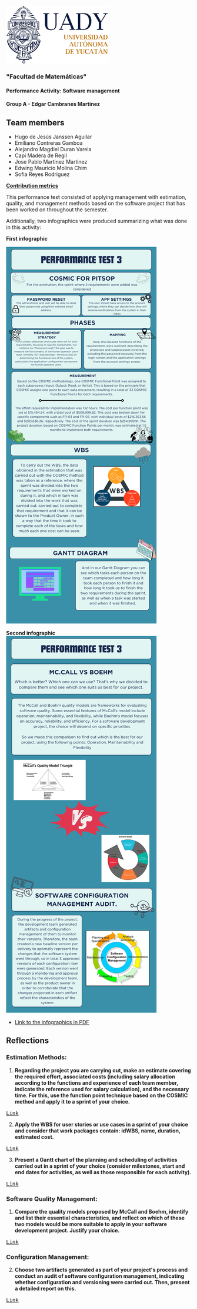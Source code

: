 ![Logo UADY](https://github.com/hjanssena/FIS-Proyecto/blob/efe13d9febb6078c260aff66990ea7068eb0e827/Assets/Logo_UADY.png)

### "Facultad de Matemáticas"
#### Performance Activity: Software management
#### Group A - Edgar Cambranes Martínez

## Team members
 - Hugo de Jesús Janssen Aguilar
 - Emiliano Contreras Gamboa
 - Alejandro Magdiel Duran Varela
 - Capi Madera de Regil
 - Jose Pablo Martinez Martinez
 - Edwing Mauricio Molina Chim
 - Sofia Reyes Rodriguez

[**Contribution metrics**](https://github.com/hjanssena/FIS-Proyecto/blob/d281ff3e481f1199e963c3eae8f6184afbd5b178/Activities%20Score/Readme.md)
 
This performance test consisted of applying management with estimation, quality, and management methods based on the software project that has been worked on throughout the semester.

Additionally, two infographics were produced summarizing what was done in this activity:

**First infographic**

![infographic 1°](https://github.com/hjanssena/FIS-Proyecto/blob/efe13d9febb6078c260aff66990ea7068eb0e827/Artifacts/Infographic%201%20for%20PD3%20PitSTOP.png)

**Second infographic**
![infographic 2°](https://github.com/hjanssena/FIS-Proyecto/blob/efe13d9febb6078c260aff66990ea7068eb0e827/Artifacts/Infographic%202%20for%20PD3%20PitSTOP.png)

- [Link to the infographics in PDF](https://github.com/hjanssena/FIS-Proyecto/blob/efe13d9febb6078c260aff66990ea7068eb0e827/Artifacts/Infographics%20for%20PD3%20PitSTOP.pdf)

## Reflections

### Estimation Methods: 
1. **Regarding the project you are carrying out, make an estimate covering the required effort, associated costs (including salary allocation according to the functions and experience of each team member, indicate the reference used for salary calculation), and the necessary time. For this, use the function point technique based on the COSMIC method and apply it to a sprint of your choice.**

<kbd>[Link](https://github.com/hjanssena/FIS-Proyecto/blob/b84f7f4428849c165ca81be0986ca35217f4c202/Reflections/Unit%204%20-%20Estimation%20Methods%20-%20COSMIC.md)</kbd>

2. **Apply the WBS for user stories or use cases in a sprint of your choice and consider that work packages contain: idWBS, name, duration, estimated cost.**

<kbd>[Link](https://github.com/hjanssena/FIS-Proyecto/blob/b84f7f4428849c165ca81be0986ca35217f4c202/Reflections/Unit%204%20-%20Estimation%20Methods%20-%20WBS.md)</kbd>

3. **Present a Gantt chart of the planning and scheduling of activities carried out in a sprint of your choice (consider milestones, start and end dates for activities, as well as those responsible for each activity).**


<kbd>[Link](https://github.com/hjanssena/FIS-Proyecto/blob/b84f7f4428849c165ca81be0986ca35217f4c202/Reflections/Unit%204%20-%20Estimation%20Methods%20-%20Gantt%20Chart.md)</kbd>

### Software Quality Management:
1. **Compare the quality models proposed by McCall and Boehm, identify and list their essential characteristics, and reflect on which of these two models would be more suitable to apply in your software development project. Justify your choice.**


<kbd>[Link](https://github.com/hjanssena/FIS-Proyecto/blob/b84f7f4428849c165ca81be0986ca35217f4c202/Reflections/Unit%204%20-%20Quality%20Management%20-%20Comparison%20of%20the%20McCall%20and%20Boehm%20Models.md)</kbd>

### Configuration Management:

2. **Choose two artifacts generated as part of your project's process and conduct an audit of software configuration management, indicating whether configuration and versioning were carried out. Then, present a detailed report on this.**


<kbd>[Link](https://github.com/hjanssena/FIS-Proyecto/blob/b84f7f4428849c165ca81be0986ca35217f4c202/Reflections/Unit%204%20-%20Configuration%20Management%20-%20Management%20Audit.md)</kbd>
